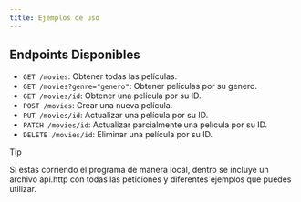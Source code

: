 ```yaml
---
title: Ejemplos de uso
---
```


## Endpoints Disponibles
- `GET /movies`: Obtener todas las películas.
- `GET /movies?genre="genero"`: Obtener películas por su genero.
- `GET /movies/id`: Obtener una película por su ID.
- `POST /movies`: Crear una nueva película.
- `PUT /movies/id`: Actualizar una película por su ID.
- `PATCH /movies/id`: Actualizar parcialmente una película por su ID.
- `DELETE /movies/id`: Eliminar una película por su ID.
> [!TIP]
> Si estas corriendo el programa de manera local, dentro se incluye un archivo api.http con todas las peticiones y diferentes ejemplos que puedes utilizar.
